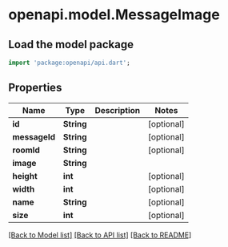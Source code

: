 # openapi.model.MessageImage

## Load the model package
```dart
import 'package:openapi/api.dart';
```

## Properties
Name | Type | Description | Notes
------------ | ------------- | ------------- | -------------
**id** | **String** |  | [optional] 
**messageId** | **String** |  | [optional] 
**roomId** | **String** |  | [optional] 
**image** | **String** |  | 
**height** | **int** |  | [optional] 
**width** | **int** |  | [optional] 
**name** | **String** |  | [optional] 
**size** | **int** |  | [optional] 

[[Back to Model list]](../README.md#documentation-for-models) [[Back to API list]](../README.md#documentation-for-api-endpoints) [[Back to README]](../README.md)


